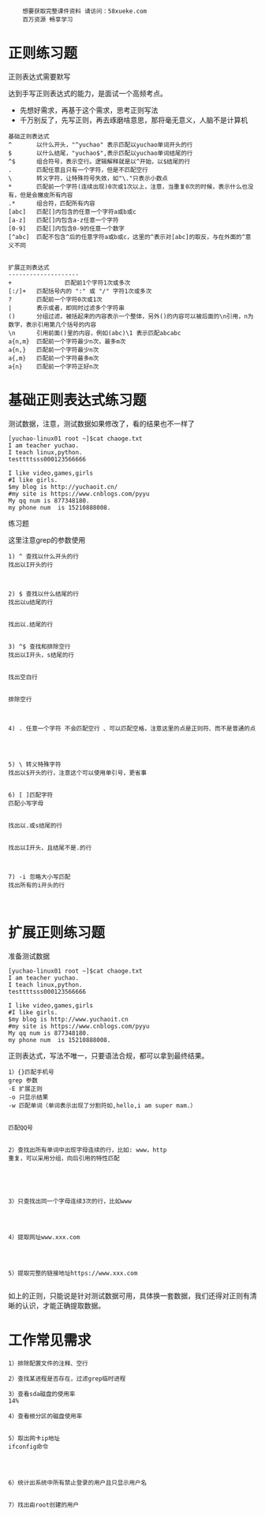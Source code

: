```### 此资源由 58学课资源站 收集整理 ###
	想要获取完整课件资料 请访问：58xueke.com
	百万资源 畅享学习

```
# 正则练习题

正则表达式需要默写

达到手写正则表达式的能力，是面试一个高频考点。

- 先想好需求，再基于这个需求，思考正则写法
- 千万别反了，先写正则，再去琢磨啥意思，那将毫无意义，人脑不是计算机

```
基础正则表达式
^       以什么开头，"^yuchao" 表示匹配以yuchao单词开头的行
$       以什么结尾，"yuchao$",表示匹配以yuchao单词结尾的行
^$      组合符号，表示空行。逻辑解释就是以^开始，以$结尾的行
.       匹配任意且只有一个字符，但是不匹配空行
\       转义字符，让特殊符号失效，如"\."只表示小数点
*       匹配前一个字符(连续出现)0次或1次以上，注意，当重复0次的时候，表示什么也没有，但是会撇皮所有内容
.*      组合符，匹配所有内容
[abc]   匹配[]内包含的任意一个字符a或b或c
[a-z]   匹配[]内包含a-z任意一个字符
[0-9]   匹配[]内包含0-9的任意一个数字
[^abc]  匹配不包含^后的任意字符a或b或c，这里的^表示对[abc]的取反，与在外面的^意义不同


扩展正则表达式
--------------------
+				匹配前1个字符1次或多次
[:/]+   匹配括号内的 ":" 或 "/" 字符1次或多次
?       匹配前一个字符0次或1次
|       表示或者，即同时过滤多个字符串
()      分组过滤，被括起来的内容表示一个整体，另外()的内容可以被后面的\n引用，n为数字，表示引用第几个括号的内容
\n      引用前面()里的内容，例如(abc)\1 表示匹配abcabc
a{n,m}  匹配前一个字符最少n次，最多m次
a{n,}   匹配前一个字符最少n次
a{,m}   匹配前一个字符最多m次
a{n}    匹配前一个字符正好n次

```



# 基础正则表达式练习题

测试数据，注意，测试数据如果修改了，看的结果也不一样了

```
[yuchao-linux01 root ~]$cat chaoge.txt
I am teacher yuchao.
I teach linux,python.
testtttsss000123566666

I like video,games,girls
#I like girls.
$my blog is http://yuchaoit.cn/
#my site is https://www.cnblogs.com/pyyu
My qq num is 877348180.
my phone num  is 15210888008.
```

练习题

这里注意grep的参数使用

```
1) ^ 查找以什么开头的行
找出以I开头的行



2) $ 查找以什么结尾的行
找出以u结尾的行


找出以.结尾的行


3) ^$ 查找和排除空行
找出以I开头，s结尾的行


找出空白行


排除空行



4) . 任意一个字符 不会匹配空行 、可以匹配空格，注意这里的点是正则符、而不是普通的点




5) \ 转义特殊字符
找出以$开头的行，注意这个可以使用单引号，更省事


6) [ ]匹配字符
匹配小写字母


找出以.或s结尾的行


找出以I开头，且结尾不是.的行



7) -i 忽略大小写匹配
找出所有的i开头的行



```



# 扩展正则练习题

准备测试数据

```
[yuchao-linux01 root ~]$cat chaoge.txt
I am teacher yuchao.
I teach linux,python.
testtttsss000123566666

I like video,games,girls
#I like girls.
$my blog is http://www.yuchaoit.cn
#my site is https://www.cnblogs.com/pyyu
My qq num is 877348180.
my phone num  is 15210888008.
```

正则表达式，写法不唯一，只要语法合规，都可以拿到最终结果。

```
1）{}匹配手机号
grep 参数
-E 扩展正则
-o 只显示结果
-w 匹配单词（单词表示出现了分割符如,hello,i am super mam.）


匹配QQ号


2）查找出所有单词中出现字母连续的行，比如: www，http
重复，可以采用分组，向后引用的特性匹配





3）只查找出同一个字母连续3次的行，比如www




4）提取网址www.xxx.com




5）提取完整的链接地址https://www.xxx.com


```

如上的正则，只能说是针对测试数据可用，具体换一套数据，我们还得对正则有清晰的认识，才能正确提取数据。



# 工作常见需求

```
1）排除配置文件的注释、空行

2）查找某进程是否存在，过滤grep临时进程

3）查看sda磁盘的使用率
14%

4）查看根分区的磁盘使用率


5）取出网卡ip地址
ifconfig命令




6）统计出系统中所有禁止登录的用户且只显示用户名


7）找出由root创建的用户



```









